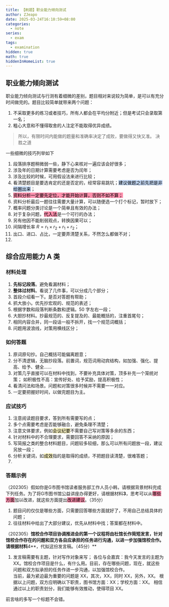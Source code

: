 ```yaml
---
title: 【刷题】职业能力倾向测试
author: ZJeapo
date: 2025-03-24T16:10:59+08:00
categories:
  - note
series:
  - exam
tags:
  - examination
hidden: true
math: true
hiddenInHomeList: true
---
```


## 职业能力倾向测试

职业能力倾向测试与行测有着细微的差别，题目相对来说较为简单，是可以有充分时间做完的。题目比较简单就带来两个问题：

1. 不采取更多的练习或者技巧，所有人都会在平均分附近；但是考试只会录取第一名；
2. 粗心大意和不懂得取舍的人注定不能取得优异成绩。

> 所以，有限时间内能做的题量和准确率决定了成败，要做得又快又准。
> <span>决胜之道</span>

一些细微的技巧列举如下

1. 段落排序题稍微弱一些，静下心来核对一遍应该会好很多；
2. 涉及年的日期计算需要考虑是否为闰年；
3. 涉及比较的时候，可用假设法来进行比较；
4. 看清楚题目是要选肯定的还是否定的，经常容易跳坑；<mark style="background: #ADCCFFA6;">建议做题之前先把是非给圈出来</mark>；
5. <mark style="background: #FF5582A6;">资料分析一定要先定位，才能开始计算，否则不如不算；</mark>
6. 资料分析最后一题往往需要大量计算，可以随便选一个打个标记，暂时放下；
7. 概率问题分类讨论是一个简单且有效的办法；
8. 对于复杂问题，<mark style="background: #FF5582A6;">代入法</mark>是一个可行的办法；
9. 另有他因不能削弱观点，转换因果可以；
10. 间隔增长率 $R=r_1 \times r_2 + r_1+r_2$；
11. 出口、进口、占比，一定要弄清楚关系，不然怎么都做不对；
12.

## 综合应用能力 A 类

### 材料处理

1. **先标记段落**。避免看漏材料；
2. **整体过材料**。看说了几件事，可以分成几个部分；
3. 首段介绍看一下。是否对答题有帮助；
4. 抓大放小。优先抄宏观的、规范的表述；
5. 根据字数和段落判断条数和逻辑。50 字左右一段；
6. 大胆抄材料。抄最规范的、反复提及的、最能概括的，注重首尾句；
7. 相同内容合并，同一段话一般不拆开，找一个规范词概括；
8. 问题用波浪线，对策用横线区分；

### 如何答题

1. 原词原句抄。自己概括可能偏离题意；
2. 分不清逻辑，无脑抄段落。前置词，规范词用动宾结构，如加强、强化、提高、给予、健全……
3. 对策几乎直接可以在材料中找到，不要补充具体对策，顶多补充一个笼统对策；
 如积极性不高：宣传好处、给予奖励，提高积极性；
4. 看清问法和场景。问题和对策很多时候并不需要一一对应。
5. 一定要把握好时间，以做完题目为主。

### 应试技巧

1. 注意阅读题目要求，答到所有需要写的点；
2. 多个点需要考虑是否能够融合，避免条理不清楚；
3. 注意文体要求，例如<mark style="background: #FFF3A3A6;">会议纪要</mark>不需要自己写对策等多余的东西；
4. 针对材料中的不合理要求，需要回答不采纳的原因；
5. 写简报之类的整合材料题目，问题较多较细，那么可以所有问题放一段，建议另放一段；
6. 分析关键词，如<mark style="background: #FFF3A3A6;">成效</mark>指的是取得的成绩，不把题目读清楚，很难答题；
7.

### 答题示例

（202305）假如你是G市图书馆读者服务部工作人员小韩，请根据背景材料完成下列任务。为了将G市图书馆公益讲座办得更好，请根据材料**3**，思考可以从<mark style="background: #FF5582A6;">哪些方面</mark>加以改进，就这些方面提出<mark style="background: #FF5582A6;">改进建议</mark>。（35分）

1. 题目问的仅仅是哪些方面，只需要回答哪些方面就好了，不用自己总结具体的问题；
2. 往往材料中给出了大部分建议，优先从材料中找；答案都在材料中。

（202305）**馆校合作项目协调推进会的第一个议程将由杜馆长作简短发言，针对馆校合作存在的问题和双方各自应承担的任务进行沟通，以进一步加强馆校合作。请根据材料**4**，代拟这份发言稿。（45分）**

1. 发言稿需要有主题，针对写作对象来写；
 各位与会嘉宾：我今天发言的主题为 XX。馆校合作项目是什么，有什么用。目前，存在哪些问题，现在，就这些问题和双方拟承担的任务作进一步沟通，以加强馆校合作。  
 当前，最为紧迫最为重要的问题是 XX，其次，XX，同时 XX，另外，XX。
 根据以上问题，双方应明确以下职责，图书馆方面：XX；学校方面：XX。
 相信通过以上的职责划分，我们能够有效推动，使得项目 XX。

前言啥的多写一个标题不会错。
